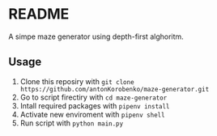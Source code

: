 # README

A simpe maze generator using depth-first alghoritm.

## Usage

1. Clone this reposiry with `git clone https://github.com/antonKorobenko/maze-generator.git`
2. Go to script firectiry with `cd maze-generator`
3. Intall required packages with `pipenv install`
4. Activate new enviroment with `pipenv shell`
5. Run script with `python main.py`

